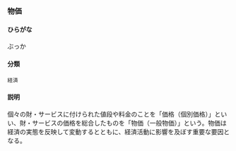 <div style="display:none;">

## [あ行](securities-terms?id=あ行)
## [か行](securities-terms?id=か行)
## [さ行](securities-terms?id=さ行)
## [た行](securities-terms?id=た行)
## [な行](securities-terms?id=な行)
## [は行](securities-terms?id=は行)

</div>

### 物価

#### ひらがな

ぶっか

#### 分類

`経済`

#### 説明

個々の財・サービスに付けられた値段や料金のことを「価格（個別価格）」といい、財・サービスの価格を総合したものを「物価（一般物価）」という。物価は経済の実態を反映して変動するとともに、経済活動に影響を及ぼす重要な要因となる。

<div style="display:none;">

## [ま行](securities-terms?id=ま行)
## [や行](securities-terms?id=や行)
## [ら行](securities-terms?id=ら行)
## [わ行](securities-terms?id=わ行)
## [英数字・記号](securities-terms?id=英数字・記号)

</div>

